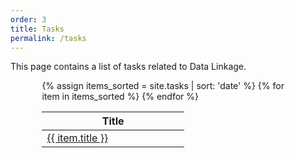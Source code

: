 ```yaml
---
order: 3
title: Tasks
permalink: /tasks
---
```


This page contains a list of tasks related to Data Linkage.

<div style="width: 80%; margin: 0 auto;">
<table class="table table-hover data-table">
    <thead>
    <tr>
        <!-- <th style="width: 50%"> Date added </th> -->
        <th style="width: 50%"> Title </th>
    </tr>
    </thead>
    <tbody>
{% assign items_sorted = site.tasks | sort: 'date' %}
{% for item in items_sorted %}
    <tr>
        <td> <a href="{{ item.url | prepend: site.baseurl }}"> {{ item.title }} </a> </td>
    </tr>
{% endfor %}
    </tbody>
</table>
</div>
